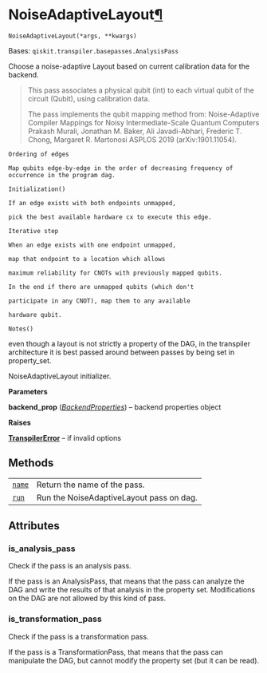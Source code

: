# NoiseAdaptiveLayout[¶](#noiseadaptivelayout "Permalink to this headline")

<span id="undefined" />

`NoiseAdaptiveLayout(*args, **kwargs)`

Bases: `qiskit.transpiler.basepasses.AnalysisPass`

Choose a noise-adaptive Layout based on current calibration data for the backend.

> This pass associates a physical qubit (int) to each virtual qubit of the circuit (Qubit), using calibration data.
>
> The pass implements the qubit mapping method from: Noise-Adaptive Compiler Mappings for Noisy Intermediate-Scale Quantum Computers Prakash Murali, Jonathan M. Baker, Ali Javadi-Abhari, Frederic T. Chong, Margaret R. Martonosi ASPLOS 2019 (arXiv:1901.11054).

<span id="undefined" />

`Ordering of edges`

<span id="undefined" />

`Map qubits edge-by-edge in the order of decreasing frequency of occurrence in the program dag.`

<span id="undefined" />

`Initialization()`

<span id="undefined" />

`If an edge exists with both endpoints unmapped,`

<span id="undefined" />

`pick the best available hardware cx to execute this edge.`

<span id="undefined" />

`Iterative step`

<span id="undefined" />

`When an edge exists with one endpoint unmapped,`

<span id="undefined" />

`map that endpoint to a location which allows`

<span id="undefined" />

`maximum reliability for CNOTs with previously mapped qubits.`

<span id="undefined" />

`In the end if there are unmapped qubits (which don't`

<span id="undefined" />

`participate in any CNOT), map them to any available`

<span id="undefined" />

`hardware qubit.`

<span id="undefined" />

`Notes()`

even though a layout is not strictly a property of the DAG, in the transpiler architecture it is best passed around between passes by being set in property\_set.

NoiseAdaptiveLayout initializer.

**Parameters**

**backend\_prop** ([*BackendProperties*](qiskit.providers.models.BackendProperties#qiskit.providers.models.BackendProperties "qiskit.providers.models.BackendProperties")) – backend properties object

**Raises**

[**TranspilerError**](qiskit.transpiler.TranspilerError#qiskit.transpiler.TranspilerError "qiskit.transpiler.TranspilerError") – if invalid options

## Methods

|                                                                                                                                                                   |                                          |
| ----------------------------------------------------------------------------------------------------------------------------------------------------------------- | ---------------------------------------- |
| [`name`](qiskit.transpiler.passes.NoiseAdaptiveLayout.name#qiskit.transpiler.passes.NoiseAdaptiveLayout.name "qiskit.transpiler.passes.NoiseAdaptiveLayout.name") | Return the name of the pass.             |
| [`run`](qiskit.transpiler.passes.NoiseAdaptiveLayout.run#qiskit.transpiler.passes.NoiseAdaptiveLayout.run "qiskit.transpiler.passes.NoiseAdaptiveLayout.run")     | Run the NoiseAdaptiveLayout pass on dag. |

## Attributes

<span id="undefined" />

### is\_analysis\_pass

Check if the pass is an analysis pass.

If the pass is an AnalysisPass, that means that the pass can analyze the DAG and write the results of that analysis in the property set. Modifications on the DAG are not allowed by this kind of pass.

<span id="undefined" />

### is\_transformation\_pass

Check if the pass is a transformation pass.

If the pass is a TransformationPass, that means that the pass can manipulate the DAG, but cannot modify the property set (but it can be read).
